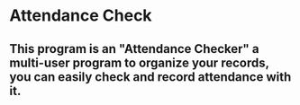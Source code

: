 # Attendance Check

## This program is an "Attendance Checker" a multi-user program to organize your records, you can easily check and record attendance with it.
